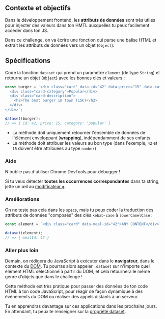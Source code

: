 ## Contexte et objectifs

Dans le développement frontend, les **attributs de données** sont très utiles pour injecter des valeurs dans ton HMTL auxquelles tu peux facilement accéder dans ton JS.

Dans ce challenge, on va écrire une fonction qui parse une balise HTML et extrait les attributs de données vers un objet (`Object`).

## Spécifications

Code la fonction `dataset` qui prend un paramètre `element` (de type `String`) et retourne un objet (`Object`) avec les bonnes clés et valeurs :

```js
const burger = `<div class="card" data-id="42" data-price="15" data-category="popular">
  <div class="card-category">Popular</div>
  <div class="card-description">
    <h2>The best burger in town (15€)</h2>
  </div>
</div>`;

dataset(burger);
// => { id: 42, price: 15, category: 'popular' }
```

- La méthode doit uniquement retourner l'ensemble de données de l'élément enveloppant (**wrapping**), indépendamment de ses enfants
- La méthode doit attribuer les valeurs au bon type (dans l'exemple, `42` et `15` doivent être attribuées au type `number`)

### Aide

N'oublie pas d'utiliser Chrome DevTools pour débugger !

Si tu veux détecter **toutes les occurrences correspondantes** dans ta string, jette un œil au [modificateur `g`](https://developer.mozilla.org/en-US/docs/Web/JavaScript/Reference/Global_Objects/RegExp#Parameters).

### Améliorations

On ne teste pas cela dans les `specs`, mais tu peux coder la traduction des attributs de données "composés" des clés `kebab-case` à `lowerCamelCase` :

```js
const element = `<div class="card" data-meal-id="42">ANY CONTENT</div>`;

dataset(element);
// => { mealId: 42 }
```

### Aller plus loin

Demain, on rédigera du JavaScript à exécuter dans le **navigateur**, dans le contexte du [DOM](https://en.wikipedia.org/wiki/Document_Object_Model). Tu pourras alors appeler `.dataset` sur n'importe quel élément HTML sélectionné à partir du DOM, et cela retournera le même genre d'objets que dans le challenge !

Cette méthode est très pratique pour passer des données de ton code HTML à ton code JavaScript, pour réagir de façon dynamique à des événements du DOM ou réaliser des appels distants à un serveur.

Tu en apprendras davantage sur ces applications dans les prochains jours. En attendant, tu peux te renseigner sur la [propriété dataset](https://developer.mozilla.org/en-US/docs/Web/API/HTMLElement/dataset).
